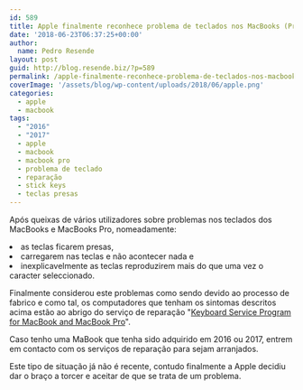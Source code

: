 ```yaml
---
id: 589
title: Apple finalmente reconhece problema de teclados nos MacBooks (Pro)
date: '2018-06-23T06:37:25+00:00'
author: 
  name: Pedro Resende
layout: post
guid: http://blog.resende.biz/?p=589
permalink: /apple-finalmente-reconhece-problema-de-teclados-nos-macbooks-pro/
coverImage: '/assets/blog/wp-content/uploads/2018/06/apple.png'
categories:
  - apple
  - macbook
tags:
  - "2016"
  - "2017"
  - apple
  - macbook
  - macbook pro
  - problema de teclado
  - reparação
  - stick keys
  - teclas presas
---
```

<p style="text-align: left;">
  Após queixas de vários utilizadores sobre problemas nos teclados dos MacBooks e MacBooks Pro, nomeadamente:
</p>

<li style="text-align: left;">
  as teclas ficarem presas,
</li>
<li style="text-align: left;">
  carregarem nas teclas e não acontecer nada e
</li>
<li style="text-align: left;">
  inexplicavelmente as teclas reproduzirem mais do que uma vez o caracter seleccionado.
</li>

Finalmente considerou este problemas como sendo devido ao processo de fabrico e como tal, os computadores que tenham os sintomas descritos acima estão ao abrigo do serviço de reparação "[Keyboard Service Program for MacBook and MacBook Pro](https://www.apple.com/support/keyboard-service-program-for-macbook-and-macbook-pro/)".

Caso tenho uma MaBook que tenha sido adquirido em 2016 ou 2017, entrem em contacto com os serviços de reparação para sejam arranjados.

Este tipo de situação já não é recente, contudo finalmente a Apple decidiu dar o braço a torcer e aceitar de que se trata de um problema.